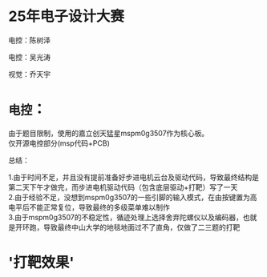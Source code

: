 # 25年电子设计大赛
  电控：陈树泽
  
  电控：吴光涛
  
  视觉：乔天宇
  
`电控`：
===
  由于题目限制，使用的嘉立创天猛星mspm0g3507作为核心板。<br>
  仅开源电控部分(msp代码+PCB)<br>
  
  总结：<br>
  
1.由于时间不足，并且没有提前准备好步进电机云台及驱动代码，导致最终结构是第二天下午才做完，而步进电机驱动代码（包含底层驱动+打靶）写了一天<br>
2.由于经验不足，没想到mspm0g3507的一些引脚的输入模式，在由按键置为高电平后不能正常复位，导致最终的多级菜单难以制作<br>
3.由于mspm0g3507的不稳定性，循迹处理上选择舍弃陀螺仪以及编码器，也就是开环跑，导致最终中山大学的地毯地面过不了直角，仅做了二三题的打靶<br>

'打靶效果'<br>
=








 

 

    
           
           
           
  

  

